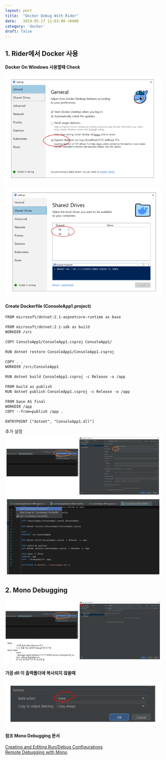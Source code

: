 ```yaml
---
layout: post
title:  "Docker Debug With Rider"
date:   2019-05-17 11:03:00 +0900
category: 'docker'
draft: false
---
```


## 1. Rider에서 Docker 사용

<h4>
Docker On Windows 사용할때 Check
</h4>

![](./images/20190517/capture1.png)

![](./images/20190517/capture2.png)

<h4>
Create Dockerfile (ConsoleApp1.project)
</h4>

```
FROM microsoft/dotnet:2.1-aspnetcore-runtime as base

FROM microsoft/dotnet:2.1-sdk as build
WORKDIR /src

COPY ConsoleApp1/ConsoleApp1.csproj ConsoleApp1/

RUN dotnet restore ConsoleApp1/ConsoleApp1.csproj

COPY . .
WORKDIR /src/ConsoleApp1

RUN dotnet build ConsoleApp1.csproj -c Release -o /app

FROM build as publish
RUN dotnet publish ConsoleApp1.csproj -c Release -o /app

FROM base AS final
WORKDIR /app
COPY --from=publish /app .

ENTRYPOINT ["dotnet", "ConsoleApp1.dll"]
```

추가 설정  
![](./images/20190517/capture3.png)
![](./images/20190517/capture4.png)

## 2. Mono Debugging

![](./images/20190517/capture5.png)

<h4>
가끔 dll 이 출력폴더에 복사되지 않을때
</h4>

![](./images/20190517/capture6.png)

#### 참조 Mono Debugging 문서

[Creating and Editing Run/Debug Configurations]  
[Remote Debugging with Mono]  

[Creating and Editing Run/Debug Configurations]: https://www.jetbrains.com/help/rider/Creating_and_Editing_Run_Debug_Configurations.html
[Remote Debugging with Mono]: https://www.jetbrains.com/help/rider/Remote_Debugging_with_Mono.html#debugging-options

